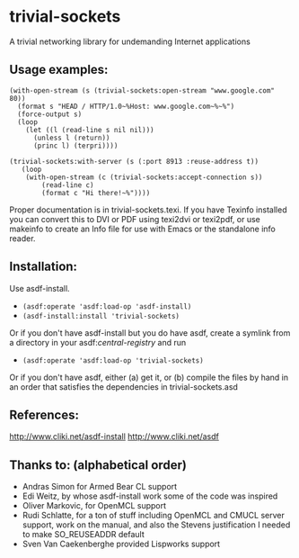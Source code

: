# trivial-sockets
A trivial networking library for undemanding Internet applications

## Usage examples:

```
(with-open-stream (s (trivial-sockets:open-stream "www.google.com" 80)) 
  (format s "HEAD / HTTP/1.0~%Host: www.google.com~%~%") 
  (force-output s) 
  (loop 
    (let ((l (read-line s nil nil))) 
      (unless l (return)) 
      (princ l) (terpri))))

(trivial-sockets:with-server (s (:port 8913 :reuse-address t))
   (loop
    (with-open-stream (c (trivial-sockets:accept-connection s)) 
        (read-line c)
        (format c "Hi there!~%"))))
```

Proper documentation is in trivial-sockets.texi.  If you have Texinfo
installed you can convert this to DVI or PDF using texi2dvi or
texi2pdf, or use makeinfo to create an Info file for use with Emacs or
the standalone info reader.


## Installation:

Use asdf-install.  

  * `(asdf:operate 'asdf:load-op 'asdf-install)`
  * `(asdf-install:install 'trivial-sockets)`

Or if you don't have asdf-install but you do have asdf, create a
symlink from a directory in your asdf:*central-registry* and run

  * `(asdf:operate 'asdf:load-op 'trivial-sockets)`

Or if you don't have asdf, either (a) get it, or (b) compile the files by
hand in an order that satisfies the dependencies in trivial-sockets.asd


## References:

http://www.cliki.net/asdf-install
http://www.cliki.net/asdf


## Thanks to: (alphabetical order)

- Andras Simon for Armed Bear CL support
- Edi Weitz, by whose asdf-install work some of the code was inspired
- Oliver Markovic, for OpenMCL support
- Rudi Schlatte, for a ton of stuff including OpenMCL and CMUCL server 
  support, work on the manual, and also the Stevens justification I 
  needed to make SO_REUSEADDR default 
- Sven Van Caekenberghe provided Lispworks support

